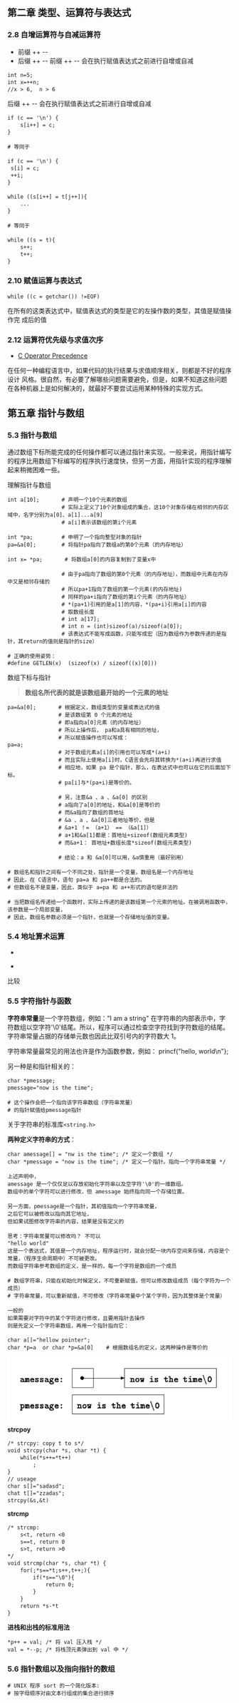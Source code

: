 ## 第二章 类型、运算符与表达式
### 2.8 自增运算符与自减运算符
- 前缀 ++ --
- 后缀 ++ --
前缀 ++ -- 会在执行赋值表达式之前进行自增或自减
```
int n=5;
int x=++n;          
//x > 6,  n > 6
```
后缀 ++ -- 会在执行赋值表达式之前进行自增或自减
```
if (c == '\n') {
    s[i++] = c; 
}

# 等同于

if (c == '\n') { 
 s[i] = c; 
 ++i; 
}  

while ((s[i++] = t[j++]){
    ...
}

# 等同于

while ((s = t){
    s++;
    t++;
}
```
### 2.10 赋值运算与表达式
```
while ((c = getchar()) !=EOF)
```
在所有的这类表达式中，赋值表达式的类型是它的左操作数的类型，其值是赋值操作完
成后的值

### 2.12 运算符优先级与求值次序
- [C Operator Precedence](http://www.enseignement.polytechnique.fr/informatique/INF478/docs/Cpp/en/c/language/operator_precedence.html)

在任何一种编程语言中，如果代码的执行结果与求值顺序相关，则都是不好的程序设计
风格。很自然，有必要了解哪些问题需要避免，但是，如果不知道这些问题在各种机器上是如何解决的，就最好不要尝试运用某种特殊的实现方式。

## 第五章 指针与数组
### 5.3 指针与数组
通过数组下标所能完成的任何操作都可以通过指针来实现。一般来说，用指针编写的程序比用数组下标编写的程序执行速度快，但另一方面，用指针实现的程序理解起来稍微困难一些。

理解指针与数组
```
int a[10];       # 声明一个10个元素的数组
                 # 实际上定义了10个对象组成的集合，这10个对象存储在相邻的内存区域中，名字分别为a[0]、a[1]...a[9]
                 # a[i]表示该数组的第i个元素

int *pa;         # 申明了一个指向整型对象的指针
pa=&a[0];        # 将指针pa指向了数组a的第0个元素（的内存地址）

int x= *pa;       # 将数组a[0]的内容复制到了变量x中
                
                 # 由于pa指向了数组的第0个元素（的内存地址），而数组中元素在内存中又是相邻存储的
                 # 所以pa+1指向了数组的第一个元素(的内存地址)
                 # 同样的pa+i指向了数组的第i个元素（的内存地址）
                 # *(pa+1)引用的是a[1]的内容，*(pa+i)引用a[i]的内容       
                 # 取数组长度
                 # int a[17];
                 # int n = (int)sizeof(a)/sizeof(a[0]); 
                 # 该表达式不能写成函数，只能写成宏（因为数组作为参数传递的是指针，其return的值则是指针的size）

# 正确的使用姿势： 
#define GETLEN(x)  (sizeof(x) / sizeof((x)[0]))

```
数组下标与指针
>**数组名所代表的就是该数组最开始的一个元素的地址**
```
pa=&a[0];       # 根据定义，数组类型的变量或表达式的值
                # 是该数组第 0 个元素的地址
                # 即a指向a[0]元素（的内存地址）
                # 所以上操作后， pa和a具有相同的地址，
                # 所以赋值操作也可以写成：
pa=a;                
                # 对于数组元素a[i]的引用也可以写成*(a+i)
                # 而且实际上使用a[i]时，C语言会先将其转换为*(a+i)再进行求值
                # 相应地，如果 pa 是个指针，那么，在表达式中也可以在它的后面加下标。 
                # pa[i]与*(pa+i)是等价的。
                
                # 另，注意&a 、a 、&a[0] 的区别
                # a指向了a[0]的地址，和&a[0]是等价的
                # 而&a指向了数组的首地址
                # &a 、a 、&a[0]三者地址等价，但是
                # &a+1 ！= （a+1） == （&a[1]）
                # a+1和&a[1]都是：首地址+sizeof(数组元素类型)
                # 而&a+1： 首地址+数组长度*sizeof(数组元素类型)

                # 结论：a 和 &a[0]可以用，&a慎重用（最好别用）

# 数组名和指针之间有一个不同之处，指针是一个变量，数组名是一个内存地址
# 因此，在 C语言中，语句 pa=a 和 pa++都是合法的。
# 但数组名不是变量，因此，类似于 a=pa 和 a++形式的语句是非法的

# 当把数组名传递给一个函数时，实际上传递的是该数组第一个元索的地址。在被调用函数中，该参数是一个局部变量，
# 因此，数组名参数必须是一个指针，也就是一个存储地址值的变量。
```
### 5.4 地址算术运算
+
-
比较

### 5.5 字符指针与函数
**字符串常量**是一个字符数组，例如："I am a string"
在字符串的内部表示中，字符数组以空字符'\0'结尾。所以，程序可以通过检查空字符找到字符数组的结尾。字符串常量占据的存储单元数也因此比双引号内的字符数大 1。

字符串常量最常见的用法也许是作为函数参数，例如：
princf("hello, world\n"}; 

另一种是和指针相关的：
```
char *pmessage;
pmessage="now is the time";       

# 这个操作会把一个指向该字符串数组（字符串常量）
# 的指针赋值给pmessage指针
```
关于字符串的标准库`<string.h>`

**两种定义字符串的方式**：
```
char amessage[] = "nw is the time"; /* 定义一个数组 */ 
char *pmessage = "now is the time"; /* 定义一个指针。指向一个字符串常量 */ 

上述声明中，
amessage 是一个仅仅足以存放初始化字符串以及空字符'\0'的一维数组。
数组中的单个字符可以进行修改，但 amessage 始终指向同一个存储位置。

另一方面，pmessage是一个指针，其初值指向一个字符串常量，
之后它可以被修改以指向其它地址，
但如果试图修改字符串的内容，结果是没有定义的

思考：字符串常量可以修改吗？ 不可以
"hello world"
这是一个表达式，其值是一个内存地址，程序运行时，就会分配一块内存空间来存储，内容是个常量，（程序生命周期中）不可被更改。
而数组字符串参考数组的定义，是一样的，每一个字符是数组的一个成员

# 数组字符串，只能在初始化时候定义，不可重新赋值，但可以修改数组成员（每个字符为一个成员）
# 字符串常量，可以重新赋值，不可修改（字符串常量中个某个字符，因为其整体是个常量）

一般的
如果需要对字符中的某个字符进行修改，且要用指针去操作
则是先定义一个字符串数组，再用一个指针指向它：

char a[]="hellow pointer";
char *p=a  or char *p=&a[0]    # 根据数组名的定义，这两种操作是等价的
```
![](./assets/charPointerAndArrayInC.png)
**strcpoy**
```
/* strcpy: copy t to s*/ 
void strcpy(char *s, char *t) {
    while(*s++=*t++)
        ;
}
// useage
char s[]="sadasd";
chat t[]="zzadas";
strcpy(&s,&t)
```
**strcmp**
```
/* strcmp: 
    s<t, return <0
    s==t, return 0
    s>t, return >0
*/ 
void strcmp(char *s, char *t) {
    for(;*s==*t;s++,t++;){
        if(*s=="\0"){
            return 0;
        }        
    }
    return *s-*t
}
```
**进栈和出栈的标准用法**
```
*p++ = val; /* 将 val 压入栈 */ 
val = *--p; /* 将栈顶元素弹出到 val 中 */ 
```
### 5.6 指针数组以及指向指针的数组


```
# UNIX 程序 sort 的一个简化版本:
# 按字母顺序对由文本行组成的集合进行排序


```